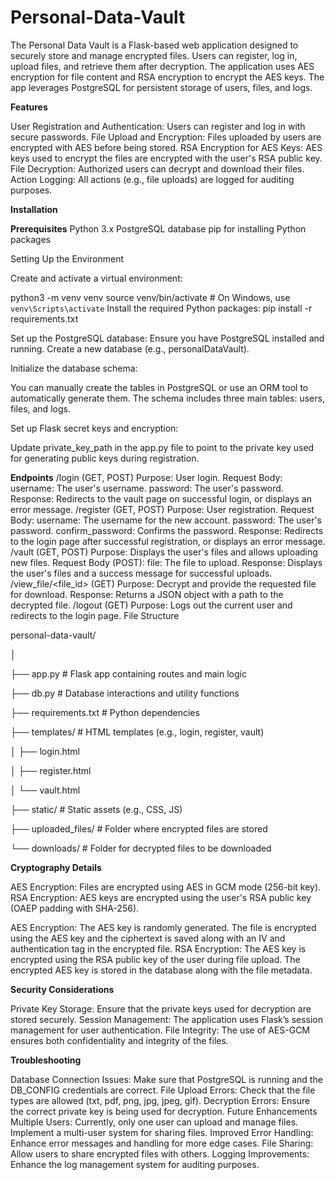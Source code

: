 # Personal-Data-Vault
The Personal Data Vault is a Flask-based web application designed to securely store and manage encrypted files. Users can register, log in, upload files, and retrieve them after decryption. The application uses AES encryption for file content and RSA encryption to encrypt the AES keys. The app leverages PostgreSQL for persistent storage of users, files, and logs.

**Features**

User Registration and Authentication: Users can register and log in with secure passwords.
File Upload and Encryption: Files uploaded by users are encrypted with AES before being stored.
RSA Encryption for AES Keys: AES keys used to encrypt the files are encrypted with the user's RSA public key.
File Decryption: Authorized users can decrypt and download their files.
Action Logging: All actions (e.g., file uploads) are logged for auditing purposes.

**Installation**

**Prerequisites**
Python 3.x
PostgreSQL database
pip for installing Python packages

Setting Up the Environment

Create and activate a virtual environment:

python3 -m venv venv
source venv/bin/activate  # On Windows, use `venv\Scripts\activate`
Install the required Python packages:
pip install -r requirements.txt

Set up the PostgreSQL database:
Ensure you have PostgreSQL installed and running.
Create a new database (e.g., personalDataVault).

Initialize the database schema:

You can manually create the tables in PostgreSQL or use an ORM tool to automatically generate them. The schema includes three main tables: users, files, and logs.

Set up Flask secret keys and encryption:

Update private_key_path in the app.py file to point to the private key used for generating public keys during registration.


**Endpoints**
/login (GET, POST)
Purpose: User login.
Request Body:
username: The user's username.
password: The user's password.
Response: Redirects to the vault page on successful login, or displays an error message.
/register (GET, POST)
Purpose: User registration.
Request Body:
username: The username for the new account.
password: The user's password.
confirm_password: Confirms the password.
Response: Redirects to the login page after successful registration, or displays an error message.
/vault (GET, POST)
Purpose: Displays the user's files and allows uploading new files.
Request Body (POST):
file: The file to upload.
Response: Displays the user's files and a success message for successful uploads.
/view_file/<file_id> (GET)
Purpose: Decrypt and provide the requested file for download.
Response: Returns a JSON object with a path to the decrypted file.
/logout (GET)
Purpose: Logs out the current user and redirects to the login page.
File Structure

personal-data-vault/

│

├── app.py                # Flask app containing routes and main logic

├── db.py                 # Database interactions and utility functions

├── requirements.txt      # Python dependencies

├── templates/            # HTML templates (e.g., login, register, vault)

│   ├── login.html

│   ├── register.html

│   └── vault.html

├── static/               # Static assets (e.g., CSS, JS)

├── uploaded_files/       # Folder where encrypted files are stored

└── downloads/            # Folder for decrypted files to be downloaded

**Cryptography Details**

AES Encryption: Files are encrypted using AES in GCM mode (256-bit key).
RSA Encryption: AES keys are encrypted using the user's RSA public key (OAEP padding with SHA-256).

AES Encryption:
The AES key is randomly generated.
The file is encrypted using the AES key and the ciphertext is saved along with an IV and authentication tag in the encrypted file.
RSA Encryption:
The AES key is encrypted using the RSA public key of the user during file upload.
The encrypted AES key is stored in the database along with the file metadata.

**Security Considerations**

Private Key Storage: Ensure that the private keys used for decryption are stored securely.
Session Management: The application uses Flask’s session management for user authentication.
File Integrity: The use of AES-GCM ensures both confidentiality and integrity of the files.

**Troubleshooting**

Database Connection Issues: Make sure that PostgreSQL is running and the DB_CONFIG credentials are correct.
File Upload Errors: Check that the file types are allowed (txt, pdf, png, jpg, jpeg, gif).
Decryption Errors: Ensure the correct private key is being used for decryption.
Future Enhancements
Multiple Users: Currently, only one user can upload and manage files. Implement a multi-user system for sharing files.
Improved Error Handling: Enhance error messages and handling for more edge cases.
File Sharing: Allow users to share encrypted files with others.
Logging Improvements: Enhance the log management system for auditing purposes.
